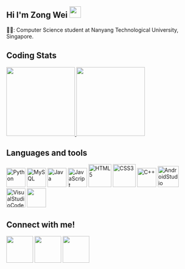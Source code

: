 ## Hi I'm Zong Wei <img src="https://github.com/kogisin/kogisin/blob/main/gifs/hi.gif" width="30px">

👨‍🎓: Computer Science student at Nanyang Technological University, Singapore.


## Coding Stats

<a href="https://github.com/tzonwei2">
    <img height="180em" src="https://github-readme-stats-eight-theta.vercel.app/api?username=tzongwei2&show_icons=true&theme=react&include_all_commits=true&count_private=true"/>
    <img height="180em" src="https://github-readme-stats.vercel.app/api/top-langs/?username=tzongwei2&layout=compact&langs_count=8&theme=react"/>
</a>

## Languages and tools

<a href="https://www.python.org/" title="Python"><img src="https://github.com/tomchen/stack-icons/blob/master/logos/python.svg" alt="Python" width="50" height="50"></a>
<a href="https://dev.mysql.com/" title="MySQL"><img src="https://github.com/tomchen/stack-icons/blob/master/logos/mysql.svg" alt="MySQL" width="50" height="50"></a>
<a href="https://www.java.com/" title="Java"><img src="https://github.com/tomchen/stack-icons/blob/master/logos/java.svg" alt="Java" width="50" height="50"></a>
<a href="https://developer.mozilla.org/en-US/docs/Web/JavaScript" title="JavaScript"><img src="https://github.com/tomchen/stack-icons/blob/master/logos/javascript.svg" alt="JavaScript" width="50" height="50"></a>
<a href="https://www.w3.org/TR/html5/" title="HTML5"><img src="https://github.com/tomchen/stack-icons/blob/master/logos/html-5.svg" alt="HTML5" width="60" height="60"></a>
<a href="https://www.w3.org/TR/CSS/" title="CSS3"><img src="https://github.com/tomchen/stack-icons/blob/master/logos/css-3.svg" alt="CSS3" width="60" height="60"></a>
<a href="https://isocpp.org/" title="C++"><img src="https://github.com/tomchen/stack-icons/blob/master/logos/c-plusplus.svg" alt="C++" width="50" height="50"></a>
<a href="https://developer.android.com/studio/intro" title="AndroidStudio"><img src="https://static.wikia.nocookie.net/logopedia/images/e/ed/Android_Studio_2019.png/revision/latest/scale-to-width-down/340?cb=20200605162922" alt="AndroidStudio" width="55" height="55"></a>
<a href="https://code.visualstudio.com" title="VisualStudioCode"><img src="https://user-images.githubusercontent.com/674621/71187801-14e60a80-2280-11ea-94c9-e56576f76baf.png" alt="VisualStudioCode" width="50" height="50"></a>
<a href="https://flutter.dev" title="FLutter"><img src="https://github.com/tomchen/stack-icons/blob/master/logos/flutter.svg"  width="50" height="50"></a>


## Connect with me!
[<img src="https://cdn3.iconfinder.com/data/icons/colorful-guache-social-media-logos-1/159/social-media_GitHub-512.png" width="70" height="70">][1]
[<img src="https://cdn2.iconfinder.com/data/icons/colorful-guache-social-media-logos-1/155/social-media_facebook-512.png" width="70" height="70">][2]
[<img src="https://cdn2.iconfinder.com/data/icons/colorful-guache-social-media-logos-1/155/social-media_instagram-256.png" width="70" height="70">][3]


[1]: http://www.github.com/tzongwei2
[2]: https://www.facebook.com/zong.wei.395
[3]: https://www.instagram.com/t_zongwei/
